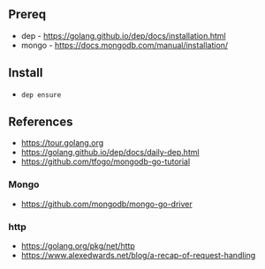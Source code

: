 ## Prereq

- dep - https://golang.github.io/dep/docs/installation.html
- mongo - https://docs.mongodb.com/manual/installation/

## Install

- `dep ensure`

## References

- https://tour.golang.org
- https://golang.github.io/dep/docs/daily-dep.html
- https://github.com/tfogo/mongodb-go-tutorial

### Mongo

- https://github.com/mongodb/mongo-go-driver

### http

- https://golang.org/pkg/net/http
- https://www.alexedwards.net/blog/a-recap-of-request-handling
